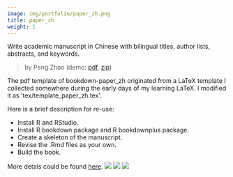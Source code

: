 ```yaml
---
image: img/portfolio/paper_zh.png
title: paper_zh
weight: 1
---
```


Write academic manuscript in Chinese with bilingual titles, author lists, abstracts, and keywords.

> by Peng Zhao (demo: [pdf](https://github.com/pzhaonet/bookdownplus/raw/master/inst2/paper_zh/showcase/paper_zh.pdf), [zip](https://github.com/pzhaonet/bookdownplus/raw/master/inst/templates/paper_zh.zip))

<!--more-->


The pdf template of bookdown-paper_zh originated from a LaTeX template I collected somewhere during the early days of my learning LaTeX. I modified it as 'tex/template_paper_zh.tex'.

Here is a brief description for re-use:

- Install R and RStudio.
- Install R bookdown package and R bookdownplus package.
- Create a skeleton of the manuscript.
- Revise the .Rmd files as your own.
- Build the book.

More detals could be found [here](https://github.com/pzhaonet/bookdownplus).
[![](https://github.com/pzhaonet/bookdownplus/raw/master/inst2/paper_zh/showcase/cover.png)](https://github.com/pzhaonet/bookdownplus/raw/master/inst2/paper_zh/showcase/cover.png)
[![](https://github.com/pzhaonet/bookdownplus/raw/master/inst2/paper_zh/showcase/paper_zh2.png)](https://github.com/pzhaonet/bookdownplus/raw/master/inst2/paper_zh/showcase/paper_zh2.png)
[![](https://github.com/pzhaonet/bookdownplus/raw/master/inst2/paper_zh/showcase/paper_zh3.png)](https://github.com/pzhaonet/bookdownplus/raw/master/inst2/paper_zh/showcase/paper_zh3.png)

